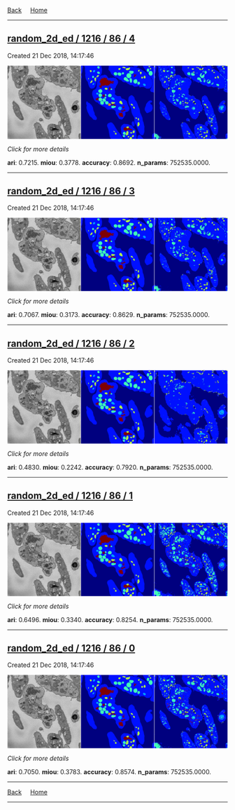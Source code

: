 
[Back](..)&nbsp;&nbsp;&nbsp;&nbsp;&nbsp;[Home](https://leapmanlab.github.io/snapshots)

---

<div class="summary"><a href="4"><h2>random_2d_ed / 1216 / 86 / 4</h2></a><p>Created 21 Dec 2018, 14:17:46
</p><a href="4"><img src="4/media/summary.png" align="center"></a><p>
<i>Click for more details</i>
</p></div>

**ari**: 0.7215. **miou**: 0.3778. **accuracy**: 0.8692. **n_params**: 752535.0000. 

---

<div class="summary"><a href="3"><h2>random_2d_ed / 1216 / 86 / 3</h2></a><p>Created 21 Dec 2018, 14:17:46
</p><a href="3"><img src="3/media/summary.png" align="center"></a><p>
<i>Click for more details</i>
</p></div>

**ari**: 0.7067. **miou**: 0.3173. **accuracy**: 0.8629. **n_params**: 752535.0000. 

---

<div class="summary"><a href="2"><h2>random_2d_ed / 1216 / 86 / 2</h2></a><p>Created 21 Dec 2018, 14:17:46
</p><a href="2"><img src="2/media/summary.png" align="center"></a><p>
<i>Click for more details</i>
</p></div>

**ari**: 0.4830. **miou**: 0.2242. **accuracy**: 0.7920. **n_params**: 752535.0000. 

---

<div class="summary"><a href="1"><h2>random_2d_ed / 1216 / 86 / 1</h2></a><p>Created 21 Dec 2018, 14:17:46
</p><a href="1"><img src="1/media/summary.png" align="center"></a><p>
<i>Click for more details</i>
</p></div>

**ari**: 0.6496. **miou**: 0.3340. **accuracy**: 0.8254. **n_params**: 752535.0000. 

---

<div class="summary"><a href="0"><h2>random_2d_ed / 1216 / 86 / 0</h2></a><p>Created 21 Dec 2018, 14:17:46
</p><a href="0"><img src="0/media/summary.png" align="center"></a><p>
<i>Click for more details</i>
</p></div>

**ari**: 0.7050. **miou**: 0.3783. **accuracy**: 0.8574. **n_params**: 752535.0000. 

---

[Back](..)&nbsp;&nbsp;&nbsp;&nbsp;&nbsp;[Home](https://leapmanlab.github.io/snapshots)

---